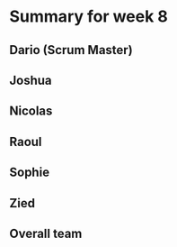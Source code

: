 # Summary for week 8

## Dario (Scrum Master)


## Joshua


## Nicolas


## Raoul


## Sophie


## Zied


## Overall team
